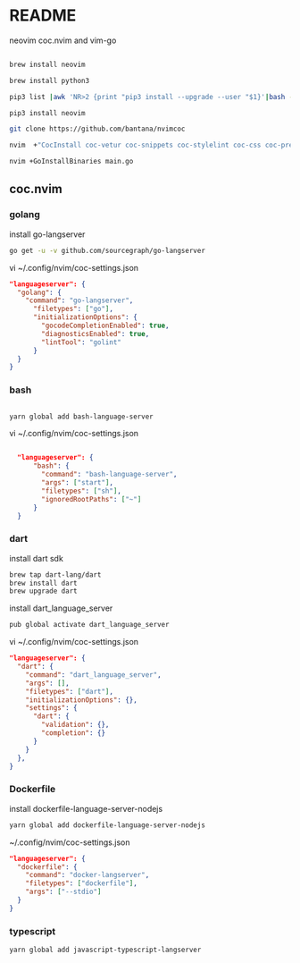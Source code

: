 # README

neovim coc.nvim and vim-go

```bash

brew install neovim

brew install python3

pip3 list |awk 'NR>2 {print "pip3 install --upgrade --user "$1}'|bash -

pip3 install neovim

git clone https://github.com/bantana/nvimcoc

nvim  +"CocInstall coc-vetur coc-snippets coc-stylelint coc-css coc-prettier coc-yaml coc-tslint coc-html coc-tsserver coc-eslint coc-emmet coc-json"

nvim +GoInstallBinaries main.go
```

## coc.nvim

### golang

install go-langserver

```bash
go get -u -v github.com/sourcegraph/go-langserver
```

vi ~/.config/nvim/coc-settings.json

```json
"languageserver": {
  "golang": {
    "command": "go-langserver",
      "filetypes": ["go"],
      "initializationOptions": {
        "gocodeCompletionEnabled": true,
        "diagnosticsEnabled": true,
        "lintTool": "golint"
      }
  }
}
```

### bash

```bash

yarn global add bash-language-server

```

vi ~/.config/nvim/coc-settings.json

```json

  "languageserver": {
      "bash": {
        "command": "bash-language-server",
        "args": ["start"],
        "filetypes": ["sh"],
        "ignoredRootPaths": ["~"]
      }
  }
```

### dart

install dart sdk

```bash
brew tap dart-lang/dart
brew install dart
brew upgrade dart
```

install dart_language_server

```bash
pub global activate dart_language_server

```

vi ~/.config/nvim/coc-settings.json

```json
"languageserver": {
  "dart": {
    "command": "dart_language_server",
    "args": [],
    "filetypes": ["dart"],
    "initializationOptions": {},
    "settings": {
      "dart": {
        "validation": {},
        "completion": {}
      }
    }
  },
}

```

### Dockerfile

install dockerfile-language-server-nodejs

```bash
yarn global add dockerfile-language-server-nodejs

```

~/.config/nvim/coc-settings.json

```json
"languageserver": {
  "dockerfile": {
    "command": "docker-langserver",
    "filetypes": ["dockerfile"],
    "args": ["--stdio"]
  }
}
```

### typescript

```bash
yarn global add javascript-typescript-langserver
```
